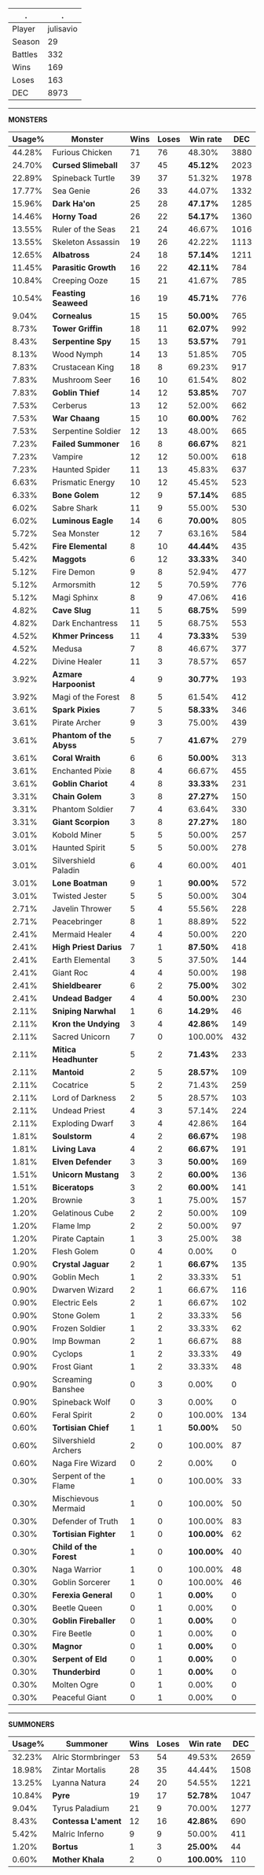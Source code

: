 .|.
|-|-
Player|julisavio
Season|29
Battles|332
Wins|169
Loses|163
DEC|8973

---
**MONSTERS**

Usage%|Monster|Wins|Loses|Win rate|DEC|
-|-|-|-|-|-|
44.28%|Furious Chicken|71|76|48.30%|3880|
24.70%|**Cursed Slimeball**|37|45|**45.12%**|2023|
22.89%|Spineback Turtle|39|37|51.32%|1978|
17.77%|Sea Genie|26|33|44.07%|1332|
15.96%|**Dark Ha'on**|25|28|**47.17%**|1285|
14.46%|**Horny Toad**|26|22|**54.17%**|1360|
13.55%|Ruler of the Seas|21|24|46.67%|1016|
13.55%|Skeleton Assassin|19|26|42.22%|1113|
12.65%|**Albatross**|24|18|**57.14%**|1211|
11.45%|**Parasitic Growth**|16|22|**42.11%**|784|
10.84%|Creeping Ooze|15|21|41.67%|785|
10.54%|**Feasting Seaweed**|16|19|**45.71%**|776|
9.04%|**Cornealus**|15|15|**50.00%**|765|
8.73%|**Tower Griffin**|18|11|**62.07%**|992|
8.43%|**Serpentine Spy**|15|13|**53.57%**|791|
8.13%|Wood Nymph|14|13|51.85%|705|
7.83%|Crustacean King|18|8|69.23%|917|
7.83%|Mushroom Seer|16|10|61.54%|802|
7.83%|**Goblin Thief**|14|12|**53.85%**|707|
7.53%|Cerberus|13|12|52.00%|662|
7.53%|**War Chaang**|15|10|**60.00%**|762|
7.53%|Serpentine Soldier|12|13|48.00%|665|
7.23%|**Failed Summoner**|16|8|**66.67%**|821|
7.23%|Vampire|12|12|50.00%|618|
7.23%|Haunted Spider|11|13|45.83%|637|
6.63%|Prismatic Energy|10|12|45.45%|523|
6.33%|**Bone Golem**|12|9|**57.14%**|685|
6.02%|Sabre Shark|11|9|55.00%|530|
6.02%|**Luminous Eagle**|14|6|**70.00%**|805|
5.72%|Sea Monster|12|7|63.16%|584|
5.42%|**Fire Elemental**|8|10|**44.44%**|435|
5.42%|**Maggots**|6|12|**33.33%**|340|
5.12%|Fire Demon|9|8|52.94%|477|
5.12%|Armorsmith|12|5|70.59%|776|
5.12%|Magi Sphinx|8|9|47.06%|416|
4.82%|**Cave Slug**|11|5|**68.75%**|599|
4.82%|Dark Enchantress|11|5|68.75%|553|
4.52%|**Khmer Princess**|11|4|**73.33%**|539|
4.52%|Medusa|7|8|46.67%|377|
4.22%|Divine Healer|11|3|78.57%|657|
3.92%|**Azmare Harpoonist**|4|9|**30.77%**|193|
3.92%|Magi of the Forest|8|5|61.54%|412|
3.61%|**Spark Pixies**|7|5|**58.33%**|346|
3.61%|Pirate Archer|9|3|75.00%|439|
3.61%|**Phantom of the Abyss**|5|7|**41.67%**|279|
3.61%|**Coral Wraith**|6|6|**50.00%**|313|
3.61%|Enchanted Pixie|8|4|66.67%|455|
3.61%|**Goblin Chariot**|4|8|**33.33%**|231|
3.31%|**Chain Golem**|3|8|**27.27%**|150|
3.31%|Phantom Soldier|7|4|63.64%|330|
3.31%|**Giant Scorpion**|3|8|**27.27%**|180|
3.01%|Kobold Miner|5|5|50.00%|257|
3.01%|Haunted Spirit|5|5|50.00%|278|
3.01%|Silvershield Paladin|6|4|60.00%|401|
3.01%|**Lone Boatman**|9|1|**90.00%**|572|
3.01%|Twisted Jester|5|5|50.00%|304|
2.71%|Javelin Thrower|5|4|55.56%|228|
2.71%|Peacebringer|8|1|88.89%|522|
2.41%|Mermaid Healer|4|4|50.00%|220|
2.41%|**High Priest Darius**|7|1|**87.50%**|418|
2.41%|Earth Elemental|3|5|37.50%|144|
2.41%|Giant Roc|4|4|50.00%|198|
2.41%|**Shieldbearer**|6|2|**75.00%**|302|
2.41%|**Undead Badger**|4|4|**50.00%**|230|
2.11%|**Sniping Narwhal**|1|6|**14.29%**|46|
2.11%|**Kron the Undying**|3|4|**42.86%**|149|
2.11%|Sacred Unicorn|7|0|100.00%|432|
2.11%|**Mitica Headhunter**|5|2|**71.43%**|233|
2.11%|**Mantoid**|2|5|**28.57%**|109|
2.11%|Cocatrice|5|2|71.43%|259|
2.11%|Lord of Darkness|2|5|28.57%|103|
2.11%|Undead Priest|4|3|57.14%|224|
2.11%|Exploding Dwarf|3|4|42.86%|164|
1.81%|**Soulstorm**|4|2|**66.67%**|198|
1.81%|**Living Lava**|4|2|**66.67%**|191|
1.81%|**Elven Defender**|3|3|**50.00%**|169|
1.51%|**Unicorn Mustang**|3|2|**60.00%**|136|
1.51%|**Biceratops**|3|2|**60.00%**|141|
1.20%|Brownie|3|1|75.00%|157|
1.20%|Gelatinous Cube|2|2|50.00%|109|
1.20%|Flame Imp|2|2|50.00%|97|
1.20%|Pirate Captain|1|3|25.00%|38|
1.20%|Flesh Golem|0|4|0.00%|0|
0.90%|**Crystal Jaguar**|2|1|**66.67%**|135|
0.90%|Goblin Mech|1|2|33.33%|51|
0.90%|Dwarven Wizard|2|1|66.67%|116|
0.90%|Electric Eels|2|1|66.67%|102|
0.90%|Stone Golem|1|2|33.33%|56|
0.90%|Frozen Soldier|1|2|33.33%|62|
0.90%|Imp Bowman|2|1|66.67%|88|
0.90%|Cyclops|1|2|33.33%|49|
0.90%|Frost Giant|1|2|33.33%|48|
0.90%|Screaming Banshee|0|3|0.00%|0|
0.90%|Spineback Wolf|0|3|0.00%|0|
0.60%|Feral Spirit|2|0|100.00%|134|
0.60%|**Tortisian Chief**|1|1|**50.00%**|50|
0.60%|Silvershield Archers|2|0|100.00%|87|
0.60%|Naga Fire Wizard|0|2|0.00%|0|
0.30%|Serpent of the Flame|1|0|100.00%|33|
0.30%|Mischievous Mermaid|1|0|100.00%|50|
0.30%|Defender of Truth|1|0|100.00%|83|
0.30%|**Tortisian Fighter**|1|0|**100.00%**|62|
0.30%|**Child of the Forest**|1|0|**100.00%**|40|
0.30%|Naga Warrior|1|0|100.00%|48|
0.30%|Goblin Sorcerer|1|0|100.00%|46|
0.30%|**Ferexia General**|0|1|**0.00%**|0|
0.30%|Beetle Queen|0|1|0.00%|0|
0.30%|**Goblin Fireballer**|0|1|**0.00%**|0|
0.30%|Fire Beetle|0|1|0.00%|0|
0.30%|**Magnor**|0|1|**0.00%**|0|
0.30%|**Serpent of Eld**|0|1|**0.00%**|0|
0.30%|**Thunderbird**|0|1|**0.00%**|0|
0.30%|Molten Ogre|0|1|0.00%|0|
0.30%|Peaceful Giant|0|1|0.00%|0|

---
**SUMMONERS**

Usage%|Summoner|Wins|Loses|Win rate|DEC|
-|-|-|-|-|-|
32.23%|Alric Stormbringer|53|54|49.53%|2659|
18.98%|Zintar Mortalis|28|35|44.44%|1508|
13.25%|Lyanna Natura|24|20|54.55%|1221|
10.84%|**Pyre**|19|17|**52.78%**|1047|
9.04%|Tyrus Paladium|21|9|70.00%|1277|
8.43%|**Contessa L'ament**|12|16|**42.86%**|690|
5.42%|Malric Inferno|9|9|50.00%|411|
1.20%|**Bortus**|1|3|**25.00%**|44|
0.60%|**Mother Khala**|2|0|**100.00%**|110|
